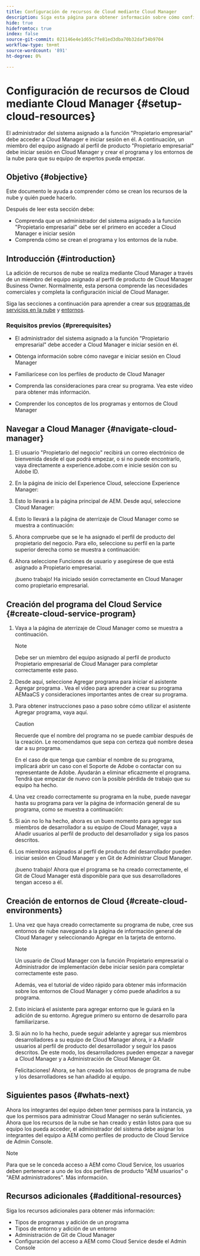 ```yaml
---
title: Configuración de recursos de Cloud mediante Cloud Manager
description: Siga esta página para obtener información sobre cómo configurar los recursos de Cloud a través de Cloud Manager
hide: true
hidefromtoc: true
index: false
source-git-commit: 021146e4e1d65c7fe81ed3dba70b32daf34b9704
workflow-type: tm+mt
source-wordcount: '891'
ht-degree: 0%

---
```


# Configuración de recursos de Cloud mediante Cloud Manager {#setup-cloud-resources}

El administrador del sistema asignado a la función &quot;Propietario empresarial&quot; debe acceder a Cloud Manager e iniciar sesión en él. A continuación, un miembro del equipo asignado al perfil de producto &quot;Propietario empresarial&quot; debe iniciar sesión en Cloud Manager y crear el programa y los entornos de la nube para que su equipo de expertos pueda empezar.

## Objetivo {#objective}

Este documento le ayuda a comprender cómo se crean los recursos de la nube y quién puede hacerlo.

Después de leer esta sección debe:

* Comprenda que un administrador del sistema asignado a la función &quot;Propietario empresarial&quot; debe ser el primero en acceder a Cloud Manager e iniciar sesión
* Comprenda cómo se crean el programa y los entornos de la nube.

## Introducción {#introduction}

La adición de recursos de nube se realiza mediante Cloud Manager a través de un miembro del equipo asignado al perfil de producto de Cloud Manager Business Owner. Normalmente, esta persona comprende las necesidades comerciales y completa la configuración inicial de Cloud Manager.

Siga las secciones a continuación para aprender a crear sus [programas de servicios en la nube](#create-cloud-service-program) y [entornos](#create-cloud-environments).

### Requisitos previos {#prerequisites}

* El administrador del sistema asignado a la función &quot;Propietario empresarial&quot; debe acceder a Cloud Manager e iniciar sesión en él.

* Obtenga información sobre cómo navegar e iniciar sesión en Cloud Manager

* Familiarícese con los perfiles de producto de Cloud Manager

* Comprenda las consideraciones para crear su programa. Vea este vídeo para obtener más información.

* Comprender los conceptos de los programas y entornos de Cloud Manager

## Navegar a Cloud Manager {#navigate-cloud-manager}

1. El usuario &quot;Propietario del negocio&quot; recibirá un correo electrónico de bienvenida desde el que podrá empezar, o si no puede encontrarlo, vaya directamente a experience.adobe.com e inicie sesión con su Adobe ID.

1. En la página de inicio del Experience Cloud, seleccione Experience Manager:


1. Esto lo llevará a la página principal de AEM. Desde aquí, seleccione Cloud Manager:


1. Esto lo llevará a la página de aterrizaje de Cloud Manager como se muestra a continuación:


1. Ahora compruebe que se le ha asignado el perfil de producto del propietario del negocio. Para ello, seleccione su perfil en la parte superior derecha como se muestra a continuación:


1. Ahora seleccione Funciones de usuario y asegúrese de que está asignado a Propietario empresarial.


   ¡bueno trabajo! Ha iniciado sesión correctamente en Cloud Manager como propietario empresarial.

## Creación del programa del Cloud Service {#create-cloud-service-program}


1. Vaya a la página de aterrizaje de Cloud Manager como se muestra a continuación.

   >[!NOTE]
   >Debe ser un miembro del equipo asignado al perfil de producto Propietario empresarial de Cloud Manager para completar correctamente este paso.

1. Desde aquí, seleccione Agregar programa para iniciar el asistente Agregar programa . Vea el vídeo para aprender a crear su programa AEMaaCS y consideraciones importantes antes de crear su programa.

1. Para obtener instrucciones paso a paso sobre cómo utilizar el asistente Agregar programa, vaya aquí.

   >[!CAUTION]
   >Recuerde que el nombre del programa no se puede cambiar después de la creación. Le recomendamos que sepa con certeza qué nombre desea dar a su programa.

   En el caso de que tenga que cambiar el nombre de su programa, implicará abrir un caso con el Soporte de Adobe o contactar con su representante de Adobe. Ayudarán a eliminar eficazmente el programa. Tendrá que empezar de nuevo con la posible pérdida de trabajo que su equipo ha hecho.

1. Una vez creado correctamente su programa en la nube, puede navegar hasta su programa para ver la página de información general de su programa, como se muestra a continuación:

1. Si aún no lo ha hecho, ahora es un buen momento para agregar sus miembros de desarrollador a su equipo de Cloud Manager, vaya a Añadir usuarios al perfil de producto del desarrollador y siga los pasos descritos.

1. Los miembros asignados al perfil de producto del desarrollador pueden iniciar sesión en Cloud Manager y en Git de Administrar Cloud Manager.


   ¡bueno trabajo! Ahora que el programa se ha creado correctamente, el Git de Cloud Manager está disponible para que sus desarrolladores tengan acceso a él.


## Creación de entornos de Cloud {#create-cloud-environments}

1. Una vez que haya creado correctamente su programa de nube, cree sus entornos de nube navegando a la página de información general de Cloud Manager y seleccionando Agregar en la tarjeta de entorno.

   >[!NOTE]
   >Un usuario de Cloud Manager con la función Propietario empresarial o Administrador de implementación debe iniciar sesión para completar correctamente este paso.

   Además, vea el tutorial de vídeo rápido para obtener más información sobre los entornos de Cloud Manager y cómo puede añadirlos a su programa.

1. Esto iniciará el asistente para agregar entorno que le guiará en la adición de su entorno. Agregue primero su entorno de desarrollo para familiarizarse.

1. Si aún no lo ha hecho, puede seguir adelante y agregar sus miembros desarrolladores a su equipo de Cloud Manager ahora, ir a Añadir usuarios al perfil de producto del desarrollador y seguir los pasos descritos. De este modo, los desarrolladores pueden empezar a navegar a Cloud Manager y a Administración de Cloud Manager Git.


   Felicitaciones! Ahora, se han creado los entornos de programa de nube y los desarrolladores se han añadido al equipo.

## Siguientes pasos {#whats-next}

Ahora los integrantes del equipo deben tener permisos para la instancia, ya que los permisos para administrar Cloud Manager no serán suficientes. Ahora que los recursos de la nube se han creado y están listos para que su equipo los pueda acceder, el administrador del sistema debe asignar los integrantes del equipo a AEM como perfiles de producto de Cloud Service de Admin Console.

>[!NOTE]
>Para que se le conceda acceso a AEM como Cloud Service, los usuarios deben pertenecer a uno de los dos perfiles de producto &quot;AEM usuarios&quot; o &quot;AEM administradores&quot;. Más información.

## Recursos adicionales {#additional-resources}

Siga los recursos adicionales para obtener más información:

* Tipos de programas y adición de un programa
* Tipos de entorno y adición de un entorno
* Administración de Git de Cloud Manager
* Configuración del acceso a AEM como Cloud Service desde el Admin Console

